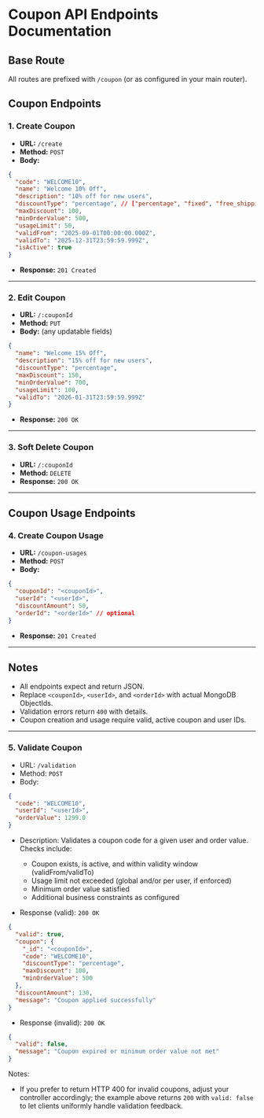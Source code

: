 # Coupon API Endpoints Documentation

## Base Route

All routes are prefixed with `/coupon` (or as configured in your main router).

## Coupon Endpoints

### 1. Create Coupon

- **URL:** `/create`
- **Method:** `POST`
- **Body:**

```json
{
  "code": "WELCOME10",
  "name": "Welcome 10% Off",
  "description": "10% off for new users",
  "discountType": "percentage", // ["percentage", "fixed", "free_shipping"]
  "maxDiscount": 100,
  "minOrderValue": 500,
  "usageLimit": 50,
  "validFrom": "2025-09-01T00:00:00.000Z",
  "validTo": "2025-12-31T23:59:59.999Z",
  "isActive": true
}
```

- **Response:** `201 Created`

---

### 2. Edit Coupon

- **URL:** `/:couponId`
- **Method:** `PUT`
- **Body:** (any updatable fields)

```json
{
  "name": "Welcome 15% Off",
  "description": "15% off for new users",
  "discountType": "percentage",
  "maxDiscount": 150,
  "minOrderValue": 700,
  "usageLimit": 100,
  "validTo": "2026-01-31T23:59:59.999Z"
}
```

- **Response:** `200 OK`

---

### 3. Soft Delete Coupon

- **URL:** `/:couponId`
- **Method:** `DELETE`
- **Response:** `200 OK`

---

## Coupon Usage Endpoints

### 4. Create Coupon Usage

- **URL:** `/coupon-usages`
- **Method:** `POST`
- **Body:**

```json
{
  "couponId": "<couponId>",
  "userId": "<userId>",
  "discountAmount": 50,
  "orderId": "<orderId>" // optional
}
```

- **Response:** `201 Created`

---

## Notes

- All endpoints expect and return JSON.
- Replace `<couponId>`, `<userId>`, and `<orderId>` with actual MongoDB ObjectIds.
- Validation errors return `400` with details.
- Coupon creation and usage require valid, active coupon and user IDs.

---

### 5. Validate Coupon

- URL: `/validation`
- Method: `POST`
- Body:

```json
{
  "code": "WELCOME10",
  "userId": "<userId>",
  "orderValue": 1299.0
}
```

- Description: Validates a coupon code for a given user and order value. Checks include:

  - Coupon exists, is active, and within validity window (validFrom/validTo)
  - Usage limit not exceeded (global and/or per user, if enforced)
  - Minimum order value satisfied
  - Additional business constraints as configured

- Response (valid): `200 OK`

```json
{
  "valid": true,
  "coupon": {
    "_id": "<couponId>",
    "code": "WELCOME10",
    "discountType": "percentage",
    "maxDiscount": 100,
    "minOrderValue": 500
  },
  "discountAmount": 130,
  "message": "Coupon applied successfully"
}
```

- Response (invalid): `200 OK`

```json
{
  "valid": false,
  "message": "Coupon expired or minimum order value not met"
}
```

Notes:

- If you prefer to return HTTP 400 for invalid coupons, adjust your controller accordingly; the example above returns `200` with `valid: false` to let clients uniformly handle validation feedback.
